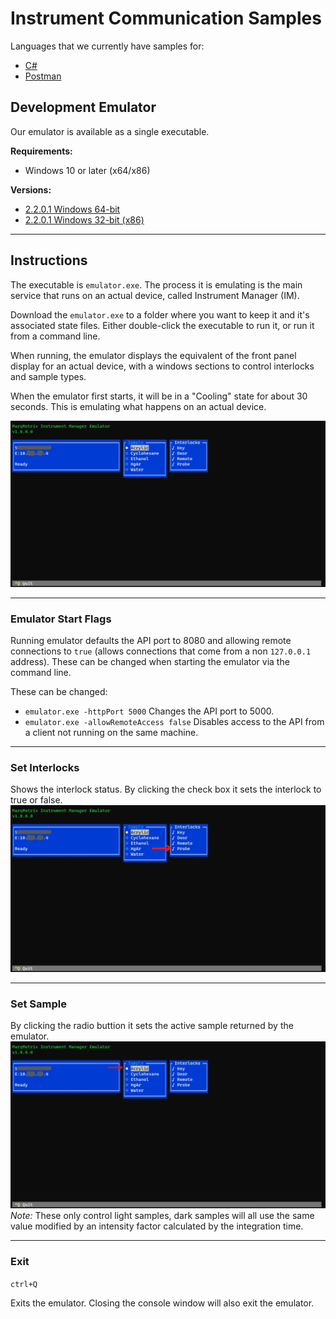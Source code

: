 # Instrument Communication Samples
Languages that we currently have samples for:

- [C#](C%23)
- [Postman](Postman)

## Development Emulator
Our emulator is available as a single executable.

**Requirements:**

- Windows 10 or later (x64/x86)

**Versions:**
- [2.2.0.1 Windows 64-bit](https://marqmetrixresources01.blob.core.windows.net/software/Emulator/2.2.0.2/win-x64/emulator.exe)
- [2.2.0.1 Windows 32-bit (x86)](https://marqmetrixresources01.blob.core.windows.net/software/Emulator/2.2.0.2/win-x86/emulator.exe)

---

## Instructions
The executable is `emulator.exe`. The process it is emulating is the main service that runs on an actual device, called Instrument Manager (IM).

Download the `emulator.exe` to a folder where you want to keep it and it's associated state files. Either double-click the executable to run it, or run it from a command line.

When running, the emulator displays the equivalent of the front panel display for an actual device, with a windows sections to control interlocks and sample types.

When the emulator first starts, it will be in a "Cooling" state for about 30 seconds. This is emulating what happens on an actual device.  

![Emulator](EmulatorSetup/emulator.jpg)

---
### Emulator Start Flags
Running emulator defaults the API port to 8080 and allowing remote connections to `true` (allows connections that come from a non `127.0.0.1` address).  These can be changed when starting the emulator via the command line.

These can be changed:
- `emulator.exe -httpPort 5000` Changes the API port to 5000.
- `emulator.exe -allowRemoteAccess false` Disables access to the API from a client not running on the same machine.  

---
### Set Interlocks
Shows the interlock status.  By clicking the check box it sets the interlock to true or false.  
![Emulator Interlocks](EmulatorSetup/emulator-interlocks.jpg)

---
### Set Sample
By clicking the radio buttion it sets the active sample returned by the emulator.  
![Emulator Samples](EmulatorSetup/emulator-samples.jpg)
*Note:* These only control light samples, dark samples will all use the same value modified by an intensity factor calculated by the integration time.

---
### Exit
`ctrl+Q`

Exits the emulator.  Closing the console window will also exit the emulator.